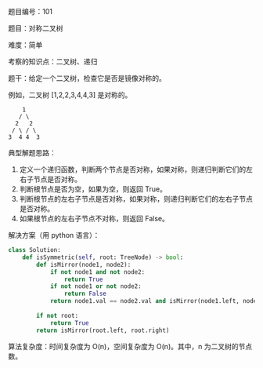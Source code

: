 题目编号：101

题目：对称二叉树

难度：简单

考察的知识点：二叉树、递归

题干：给定一个二叉树，检查它是否是镜像对称的。

例如，二叉树 [1,2,2,3,4,4,3] 是对称的。

```
    1
   / \
  2   2
 / \ / \
3  4 4  3
```

典型解题思路：

1. 定义一个递归函数，判断两个节点是否对称，如果对称，则递归判断它们的左右子节点是否对称。
2. 判断根节点是否为空，如果为空，则返回 True。
3. 判断根节点的左右子节点是否对称，如果对称，则递归判断它们的左右子节点是否对称。
4. 如果根节点的左右子节点不对称，则返回 False。

解决方案（用 python 语言）：

```python
class Solution:
    def isSymmetric(self, root: TreeNode) -> bool:
        def isMirror(node1, node2):
            if not node1 and not node2:
                return True
            if not node1 or not node2:
                return False
            return node1.val == node2.val and isMirror(node1.left, node2.right) and isMirror(node1.right, node2.left)
        
        if not root:
            return True
        return isMirror(root.left, root.right)
```

算法复杂度：时间复杂度为 O(n)，空间复杂度为 O(n)。其中，n 为二叉树的节点数。